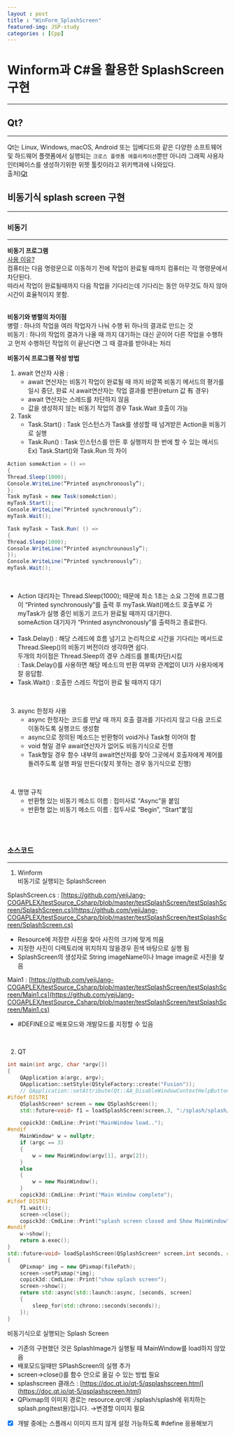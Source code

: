 ```yaml
---
layout : post
title : "WinForm_SplashScreen"
featured-img: JSP-study
categories : [Cpp]
---
```


# Winform과 C#을 활용한 SplashScreen구현
---

## Qt?
---
Qt는 Linux, Windows, macOS, Android 또는 임베디드와 같은 다양한 소프트웨어 및 하드웨어 플랫폼에서 실행되는 `크로스 플랫폼 애플리케이션`뿐만 아니라 그래픽 사용자 인터페이스를 생성하기위한 위젯 툴킷이라고 위키백과에 나와있다.  
출처)[Qt](https://en.wikipedia.org/wiki/Qt_(software))  

## 비동기식 splash screen 구현
---
### 비동기
---
**비동기 프로그램**  
<u>사용 이유?</u>  
컴퓨터는 다음 명령문으로 이동하기 전에 작업이 완료될 때까지 컴퓨터는 각 명령문에서 차단된다.  
따라서 작업이 완료될때까지 다음 작업을 기다리는데 기다리는 동안 아무것도 하지 않아 시간이 효율적이지 못함.  
<br>  

**비동기와 병렬의 차이점**  
병렬 : 하나의 작업을 여러 작업자가 나눠 수행 뒤 하나의 결과로 만드는 것  
비동기 : 하나의 작업의 결과가 나올 때 까지 대기하는 대신 곧이어 다른 작업을 수행하고 먼저 수행하던 작업의 이 끝난다면 그 때 결과를 받아내는 처리  

**비동기식 프로그램 작성 방법**  
1.	await 연산자 사용 : 
    * await 연산자는 비동기 작업이 완료될 때 까지 바깥쪽 비동기 메서드의 평가를 일시 중단, 완료 시 await연산자는 작업 결과를 반환(return 값 有 경우)  
    * await 연산자는 스레드를 차단하지 않음  
    * 값을 생성하지 않는 비동기 작업의 경우 Task.Wait 호출이 가능  
2.	Task  
    * Task.Start() : Task 인스턴스가 Task를 생성할 때 넘겨받은 Action을 비동기로 실행  
    * Task.Run() : Task 인스턴스를 만든 후 실행까지 한 번에 할 수 있는 메서드  
Ex) Task.Start()와 Task.Run 의 차이  

```csharp
Action someAction = () => 
{
Thread.Sleep(1000);
Console.WriteLine(“Printed asynchronously”);
};
Task myTask = new Task(someAction);
myTask.Start();
Console.WriteLine(“Printed synchronously”);
myTask.Wait();
```

```csharp
Task myTask = Task.Run( () =>
{
Thread.Sleep(1000);
Console.WriteLine(“Printed asynchrounously”);
});
Console.WriteLine(“Printed synchronously”);
myTask.Wait();
```
<br>

* Action 대리자는 Thread.Sleep(1000); 때문에 최소 1초는 소요 그전에 프로그램이 “Printed synchronously”를 출력 후 myTask.Wait()메소드 호출부로 가 myTask가 실행 중인 비동기 코드가 완료될 때까지 대기한다.  
someAction 대기자가 “Printed asynchronously”를 출력하고 종료한다.  
 
* Task.Delay() : 해당 스레드에 흐름 넘기고 논리적으로 시간을 기다리는 메서드로 Thread.Sleep()의 비동기 버전이라 생각하면 쉽다.  
두개의 차이점은 Thread.Sleep의 경우 스레드를 블록(차단)시킴  
: Task.Delay()를 사용하면 해당 메소드의 반환 여부와 관계없이  UI가 사용자에게 잘 응답함.  
* Task.Wait() : 호출한 스레드 작업이 완료 될 때까지 대기  
<br>

3.	async 한정자 사용  
    * async 한정자는 코드를 만날 때 까지 호출 결과를 기다리지 않고 다음 코드로 이동하도록 실행코드 생성함  
    * async으로 정의된 메소드는 반환형이 void거나 Task<Result>형 이어야 함  
    * void 형일 경우 await연산자가 없어도 비동기식으로 진행  
    * Task<Result>형일 경우 함수 내부의 await연산자를 찾아 그곳에서 호출자에게 제어를 돌려주도록 실행 파일 만든다(찾지 못하는 경우 동기식으로 진행)  
<br>

4.	명명 규칙  
    * 반환형 있는 비동기 메소드 이름 : 접미사로 “Async”을 붙임  
    * 반환형 없는 비동기 메소드 이름 : 접두사로 “Begin”, “Start”붙임  

<br>
<br>

### 소스코드
---
1. Winform  
비동기로 실행되는 SplashScreen  

SplashScreen.cs : [https://github.com/yejiJang-COGAPLEX/testSource_Csharp/blob/master/testSplashScreen/testSplashScreen/SplashScreen.cs](https://github.com/yejiJang-COGAPLEX/testSource_Csharp/blob/master/testSplashScreen/testSplashScreen/SplashScreen.cs)

- Resource에 저장한 사진을 찾아 사진의 크기에 맞게 띄움  
- 지정한 사진이 디렉토리에 위치하지 않을경우 흰색 바탕으로 실행 됨  
- SplashScreen의 생성자로 String imageName이나 Image image로 사진을 찾음  

Main1 : [https://github.com/yejiJang-COGAPLEX/testSource_Csharp/blob/master/testSplashScreen/testSplashScreen/Main1.cs](https://github.com/yejiJang-COGAPLEX/testSource_Csharp/blob/master/testSplashScreen/testSplashScreen/Main1.cs)  

- #DEFINE으로 배포모드와 개발모드를 지정할 수 있음  
<br>

2. QT  

```cpp
int main(int argc, char *argv[])
{
    QApplication a(argc, argv);
    QApplication::setStyle(QStyleFactory::create("Fusion"));
    // QApplication::setAttribute(Qt::AA_DisableWindowContextHelpButton);
#ifdef DISTRI   
    QSplashScreen* screen = new QSplashScreen();
    std::future<void> f1 = loadSplashScreen(screen,3, ":/splash/splash/splash_window.png");

    copick3d::CmdLine::Print("MainWindow load..");
#endif
    MainWindow* w = nullptr;
    if (argc == 3)
    {
        w = new MainWindow(argv[1], argv[2]);
    }
    else
    {
        w = new MainWindow();
    }
    copick3d::CmdLine::Print("Main Window complete");
#ifdef DISTRI
    f1.wait();
    screen->close();
    copick3d::CmdLine::Print("splash screen closed and Show MainWindow");
#endif
    w->show();
    return a.exec();
}
std::future<void> loadSplashScreen(QSplashScreen* screen,int seconds, const QString &filePath) //return type future
{
    QPixmap* img = new QPixmap(filePath);
    screen->setPixmap(*img);
    copick3d::CmdLine::Print("show splash screen");
    screen->show();
    return std::async(std::launch::async, [seconds, screen]
    {
        sleep_for(std::chrono::seconds(seconds));
    });
}
```

비동기식으로 실행되는 Splash Screen

- 기존의 구현했던 것은 SplashImage가 실행될 때 MainWindow를 load하지 않았음
- 배포모드일때만 SPlashScreen의 실행 추가
- screen→close()를 함수 안으로 옮길 수 있는 방법 필요
- splashscreen 클래스 : [https://doc.qt.io/qt-5/qsplashscreen.html](https://doc.qt.io/qt-5/qsplashscreen.html)
- QPixmap의 이미지 경로는 resource.qrc에 :/splash/splash에 위치하는 splash.png(test용)입니다.
→변경할 이미지 필요

- [x]  개발 중에는 스플래시 이미지 뜨지 않게 설정 가능하도록 #define 응용해보기